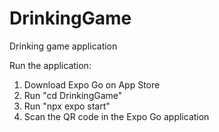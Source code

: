 # DrinkingGame
Drinking game application

Run the application:
1. Download Expo Go on App Store
2. Run "cd DrinkingGame"
3. Run "npx expo start"
4. Scan the QR code in the Expo Go application